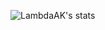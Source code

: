 ![LambdaAK's stats](https://github-readme-stats.vercel.app/api?username=LambdaAK&show_icons=true&theme=tokyonight)
